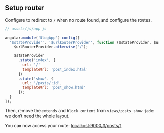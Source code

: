 ## Setup router

Configure to redirect to `/` when no route found,
and configure the routes.

```js
// assets/js/app.js

angular.module('BlogApp').config([
  '$stateProvider', '$urlRouterProvider', function ($stateProvider, $urlRouterProvider) {
    $urlRouterProvider.otherwise('/');

    $stateProvider
      .state('index', {
        url: '/',
        templateUrl: 'post_index.html'
      })
      .state('show', {
        url: '/posts/:id',
        templateUrl: 'post_show.html'
      });
  }
]);
```

Then, remove the `extends` and `block content` from `views/posts_show.jade`:
we don't need the whole layout.

You can now access your route:
<a href="http://localhost:9000/#/posts/1" target="_blank">localhost:9000/#/posts/1</a>
